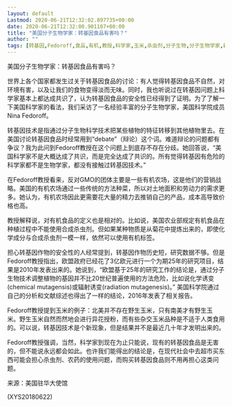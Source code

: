 ```yaml
---
layout: default
Lastmod: 2020-06-21T12:32:02.897735+00:00
date: 2020-06-21T12:32:00.901107+00:00
title: "美国分子生物学家：转基因食品有害吗？"
author: ""
tags: [转基因,Fedoroff,食品,有机,教授,科学家,玉米,杀虫剂,分子生物,分子生物学家,新语丝]
---
```


美国分子生物学家：转基因食品有害吗？

世界上各个国家都发生过关于转基因食品的讨论：有人觉得转基因食品不自然，对环境有害，以及让我们的食物变得淡而无味。同时，我也听说过在转基因问题上科学家基本上都达成共识了，认为转基因食品的安全性已经得到了证明。为了了解一下美国科学家的看法，我们采访了一名经验丰富的分子生物学家，美国科学院成员Nina Fedoroff。

转基因技术是指通过分子生物科学技术把某些植物的特征转移到其他植物里去。在美国讨论转基因食品时经常用到“debate”（辩论）这个词。难道辩论的问题都有争议？我为此问到Fedoroff教授在这个问题上到底存不存在分歧。她回答说，“美国科学家不是大概达成了共识，而是完全达成了共识的。所有觉得转基因有危险的科学家都不是生物学家，都没有接触过转基因技术。”

在Fedoroff教授看来，反对GMO的团体主要是一些有机农场，这是他们的营销战略。美国的有机农场通过一些传统的方法种菜，所以对土地面积和劳动力的需求更多。她认为，有机农场因此更需要花大量的精力去推销自己的产品，成本高导致价格也高。

教授解释说，对有机食品的定义也是相对的。比如说，美国农业部规定有机食品在种植过程中不能使用合成杀虫剂。但如果某种物质是从菊花中提炼出来的，即使化学成分与合成杀虫剂一模一样，依然可以使用有机标签。

担心转基因作物的安全性的人经常提到，转基因作物历史短，研究数据不够。但是Fedoroff教授指出，欧盟政府已经花了3亿欧元进行一个为期25年的研究项目，结果是2010年发表出来的。她说到，“欧盟基于25年的研究工作的结论是，通过分子生物技术调整植物的基因并不比20世纪普遍使用的方法危险，比如说化学诱变(chemical mutagensis)或辐射诱变(radiation mutagenesis)。” 美国科学院通过自己的分析和文献综述也得出了一样的结论，2016年发表了相关报告。

Fedoroff教授提到玉米的例子：北美并不存在野生玉米，只有南美才有野生玉米。野生玉米自然而然地会进行异花授粉，而有些杂交玉米品种是不适于人类食用的。可以说，转基因技术是个新现象，但是结果并不是最近几十年才发明出来的。

Fedoroff教授强调，当然，科学家到现在为止只能说，现有的转基因食品是无害的，但不能说永远都会如此。也许我们能得出的结论是，在现代社会中去超市买东西可能会担心杀虫剂、农药的使用问题，而购买转基因食品则不用再担心这类问题。

来源：美国驻华大使馆

(XYS20180622)


